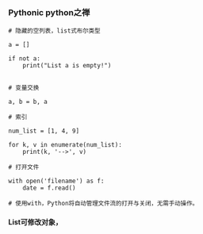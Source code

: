 
### Pythonic python之禅
```
# 隐藏的空列表，list式布尔类型

a = []

if not a:
	print("List a is empty!")


# 变量交换

a, b = b, a

# 索引

num_list = [1, 4, 9]

for k, v in enumerate(num_list):
	print(k, '-->', v)

# 打开文件

with open('filename') as f:
	date = f.read()

# 使用with，Python将自动管理文件流的打开与关闭，无需手动操作。

```

#### List可修改对象，
```


```